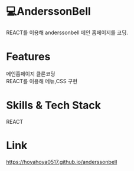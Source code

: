 # 💻AnderssonBell
REACT를 이용해 anderssonbell 메인 홈페이지를 코딩.<br>
# Features
메인홈페이지 클론코딩<br>
REACT를 이용해 메뉴,CSS 구현<br>
# Skills & Tech Stack
REACT<br>
# Link
https://hoyahoya0517.github.io/anderssonbell
